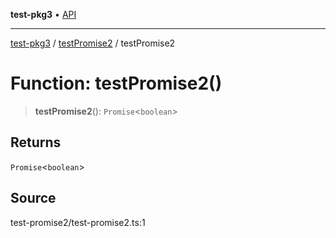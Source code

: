 **test-pkg3** • [API](../../../README.md)

***

[test-pkg3](../../../README.md) / [testPromise2](../README.md) / testPromise2

# Function: testPromise2()

> **testPromise2**(): `Promise`\<`boolean`\>

## Returns

`Promise`\<`boolean`\>

## Source

test-promise2/test-promise2.ts:1
